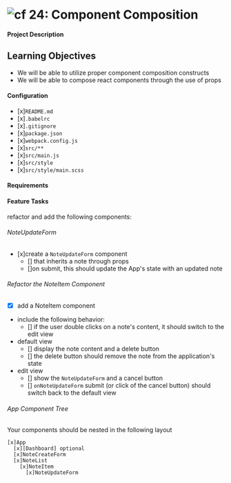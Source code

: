 ![cf](https://i.imgur.com/7v5ASc8.png) 24: Component Composition
======
#### Project Description


## Learning Objectives
* We will be able to utilize proper component composition constructs
* We will be able to compose react components through the use of props

#### Configuration  
* [x]`README.md`
* [x]`.babelrc`
* [x]`.gitignore`
* [x]`package.json`
* [x]`webpack.config.js`
* [x]`src/**`
* [x]`src/main.js`
* [x]`src/style`
* [x]`src/style/main.scss`

#### Requirements  
#### Feature Tasks
refactor and add the following components:

###### NoteUpdateForm
* [x]create a `NoteUpdateForm` component
    - [] that inherits a note through props
  * []on submit, this should update the App's state with an updated note

###### Refactor the NoteItem Component
* [x] add a NoteItem component
* include the following behavior:
  * [] if the user double clicks on a note's content, it should switch to the edit view  
* default view
  * [] display the note content and a delete button
  * [] the delete button should remove the note from the application's state
* edit view
  * [] show the `NoteUpdateForm` and a cancel button
  * [] `onNoteUpdateForm` submit (or click of the cancel button) should switch back to the default view

###### App Component Tree
Your components should be nested in the following layout  
```
[x]App
  [x][Dashboard] optional
  [x]NoteCreateForm
  [x]NoteList
    [x]NoteItem
      [x]NoteUpdateForm
```
